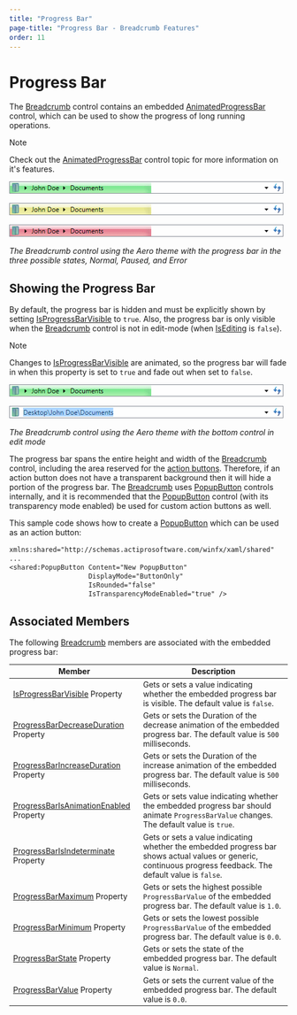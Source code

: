 ```yaml
---
title: "Progress Bar"
page-title: "Progress Bar - Breadcrumb Features"
order: 11
---
```

# Progress Bar

The [Breadcrumb](xref:@ActiproUIRoot.Controls.Navigation.Breadcrumb) control contains an embedded [AnimatedProgressBar](xref:@ActiproUIRoot.Controls.AnimatedProgressBar) control, which can be used to show the progress of long running operations.

> [!NOTE]
> Check out the [AnimatedProgressBar](../../shared/windows-controls/animatedprogressbar.md) control topic for more information on it's features.

![Screenshot](../images/breadcrumb-progressbar-normal-aero-normal-color.gif)

![Screenshot](../images/breadcrumb-progressbar-paused-aero-normal-color.gif)

![Screenshot](../images/breadcrumb-progressbar-error-aero-normal-color.gif)

*The Breadcrumb control using the Aero theme with the progress bar in the three possible states, Normal, Paused, and Error*

## Showing the Progress Bar

By default, the progress bar is hidden and must be explicitly shown by setting [IsProgressBarVisible](xref:@ActiproUIRoot.Controls.Navigation.Breadcrumb.IsProgressBarVisible) to `true`. Also, the progress bar is only visible when the [Breadcrumb](xref:@ActiproUIRoot.Controls.Navigation.Breadcrumb) control is not in edit-mode (when [IsEditing](xref:@ActiproUIRoot.Controls.Navigation.Breadcrumb.IsEditing) is `false`).

> [!NOTE]
> Changes to [IsProgressBarVisible](xref:@ActiproUIRoot.Controls.Navigation.Breadcrumb.IsProgressBarVisible) are animated, so the progress bar will fade in when this property is set to `true` and fade out when set to `false`.

![Screenshot](../images/breadcrumb-progressbar-normal-aero-normal-color.gif)

![Screenshot](../images/breadcrumb-progressbar-is-editing-aero-normal-color.gif)

*The Breadcrumb control using the Aero theme with the bottom control in edit mode*

The progress bar spans the entire height and width of the [Breadcrumb](xref:@ActiproUIRoot.Controls.Navigation.Breadcrumb) control, including the area reserved for the [action buttons](action-buttons.md). Therefore, if an action button does not have a transparent background then it will hide a portion of the progress bar. The [Breadcrumb](xref:@ActiproUIRoot.Controls.Navigation.Breadcrumb) uses [PopupButton](xref:@ActiproUIRoot.Controls.PopupButton) controls internally, and it is recommended that the [PopupButton](xref:@ActiproUIRoot.Controls.PopupButton) control (with its transparency mode enabled) be used for custom action buttons as well.

This sample code shows how to create a [PopupButton](xref:@ActiproUIRoot.Controls.PopupButton) which can be used as an action button:

```xaml
xmlns:shared="http://schemas.actiprosoftware.com/winfx/xaml/shared"
...
<shared:PopupButton Content="New PopupButton"
                    DisplayMode="ButtonOnly"
                    IsRounded="false"
                    IsTransparencyModeEnabled="true" />
```

## Associated Members

The following [Breadcrumb](xref:@ActiproUIRoot.Controls.Navigation.Breadcrumb) members are associated with the embedded progress bar:

| Member | Description |
|-----|-----|
| [IsProgressBarVisible](xref:@ActiproUIRoot.Controls.Navigation.Breadcrumb.IsProgressBarVisible) Property | Gets or sets a value indicating whether the embedded progress bar is visible.  The default value is `false`. |
| [ProgressBarDecreaseDuration](xref:@ActiproUIRoot.Controls.Navigation.Breadcrumb.ProgressBarDecreaseDuration) Property | Gets or sets the Duration of the decrease animation of the embedded progress bar.  The default value is `500` milliseconds. |
| [ProgressBarIncreaseDuration](xref:@ActiproUIRoot.Controls.Navigation.Breadcrumb.ProgressBarIncreaseDuration) Property | Gets or sets the Duration of the increase animation of the embedded progress bar.  The default value is `500` milliseconds. |
| [ProgressBarIsAnimationEnabled](xref:@ActiproUIRoot.Controls.Navigation.Breadcrumb.ProgressBarIsAnimationEnabled) Property | Gets or sets value indicating whether the embedded progress bar should animate `ProgressBarValue` changes.  The default value is `true`. |
| [ProgressBarIsIndeterminate](xref:@ActiproUIRoot.Controls.Navigation.Breadcrumb.ProgressBarIsIndeterminate) Property | Gets or sets a value indicating whether the embedded progress bar shows actual values or generic, continuous progress feedback.  The default value is `false`. |
| [ProgressBarMaximum](xref:@ActiproUIRoot.Controls.Navigation.Breadcrumb.ProgressBarMaximum) Property | Gets or sets the highest possible `ProgressBarValue` of the embedded progress bar.  The default value is `1.0`. |
| [ProgressBarMinimum](xref:@ActiproUIRoot.Controls.Navigation.Breadcrumb.ProgressBarMinimum) Property | Gets or sets the lowest possible `ProgressBarValue` of the embedded progress bar.  The default value is `0.0`. |
| [ProgressBarState](xref:@ActiproUIRoot.Controls.Navigation.Breadcrumb.ProgressBarState) Property | Gets or sets the state of the embedded progress bar.  The default value is `Normal`. |
| [ProgressBarValue](xref:@ActiproUIRoot.Controls.Navigation.Breadcrumb.ProgressBarValue) Property | Gets or sets the current value of the embedded progress bar.  The default value is `0.0`. |

